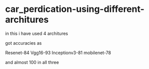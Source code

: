 # car_perdication-using-different-architures

in this i have used 4 architures

got accuracies as

Resenet-84
Vgg16-93
Inceptionv3-81
mobilenet-78

and almost 100 in all three
